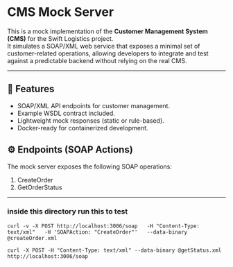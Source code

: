 # CMS Mock Server

This is a mock implementation of the **Customer Management System (CMS)** for the Swift Logistics project.  
It simulates a SOAP/XML web service that exposes a minimal set of customer-related operations, allowing developers to integrate and test against a predictable backend without relying on the real CMS.

---

## 📌 Features

- SOAP/XML API endpoints for customer management.
- Example WSDL contract included.
- Lightweight mock responses (static or rule-based).
- Docker-ready for containerized development.

## ⚙️ Endpoints (SOAP Actions)

The mock server exposes the following SOAP operations:

1. CreateOrder
2. GetOrderStatus

---

### inside this directory run this to test

```
curl -v -X POST http://localhost:3006/soap   -H "Content-Type: text/xml"   -H 'SOAPAction: "CreateOrder"'   --data-binary @createOrder.xml
```

```
curl -X POST -H "Content-Type: text/xml" --data-binary @getStatus.xml http://localhost:3006/soap
```
